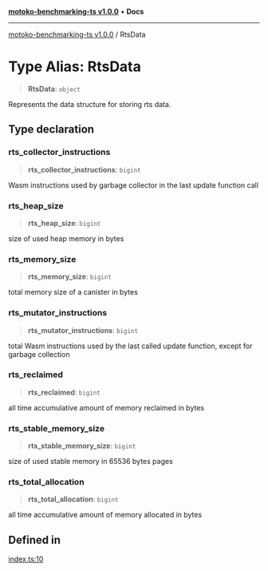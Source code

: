 [**motoko-benchmarking-ts v1.0.0**](../README.md) • **Docs**

***

[motoko-benchmarking-ts v1.0.0](../globals.md) / RtsData

# Type Alias: RtsData

> **RtsData**: `object`

Represents the data structure for storing rts data.

## Type declaration

### rts\_collector\_instructions

> **rts\_collector\_instructions**: `bigint`

Wasm instructions used by garbage collector in the last update function call

### rts\_heap\_size

> **rts\_heap\_size**: `bigint`

size of used heap memory in bytes

### rts\_memory\_size

> **rts\_memory\_size**: `bigint`

total memory size of a canister in bytes

### rts\_mutator\_instructions

> **rts\_mutator\_instructions**: `bigint`

total Wasm instructions used by the last called update function, except for garbage collection

### rts\_reclaimed

> **rts\_reclaimed**: `bigint`

all time accumulative amount of memory reclaimed in bytes

### rts\_stable\_memory\_size

> **rts\_stable\_memory\_size**: `bigint`

size of used stable memory in 65536 bytes pages

### rts\_total\_allocation

> **rts\_total\_allocation**: `bigint`

all time accumulative amount of memory allocated in bytes

## Defined in

[index.ts:10](https://github.com/ktry1/motoko-benchmarking-ts/blob/358ac8e3b4570fb43e76bccebf75f01c614e08ff/index.ts#L10)
